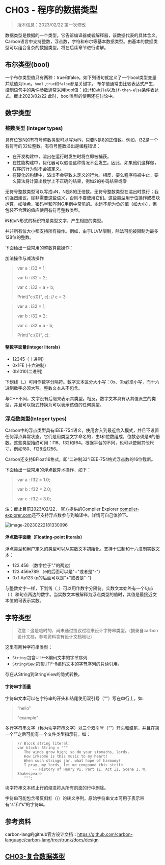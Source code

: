 # CH03 - 程序的数据类型

> 版本信息：2023/02/22  第一次修改

数据类型是数据的一个类型，它告诉编译器或者解释器，该数据代表的具体含义。Carbon语言中支持整数，浮点数，字符和布尔等基本数据类型。由基本的数据类型可以组合复杂的数据类型，将在后续章节进行讲解。

## 布尔类型(bool)

一个布尔类型值只有两种：true和false。如下列语句就定义了一个bool类型变量并赋值为true。`bool` ,`true`和`false`都是关键字。 布尔值通常由比较表达式产生，控制语句中的条件参数通常采用bool值：如`if`和`while`以及`if-then-else`条件表达式。截止2023/02/22 此时，bool类型的使用还在讨论中。

## 数字类型

### 整数类型 (Integer types)

具有位宽N的有符号整数类型可以写为iN，只要N是8的正倍数。例如，i32是一个有符号的32位整数。有符号整数溢出是编程错误：

* 在开发构建中，溢出在运行时发生时将立即被捕获。
* 在性能构建中，优化器可以假设这种情况不会发生。因此，如果他们这样做，程序的行为就不会被定义。
* 在硬化的构建中，溢出不会导致未定义的行为。相反，要么程序将被中止，要么算法将计算出数学上不正确的结果，例如2的补码结果或零

无符号整数类型可以写成uN，N是8的正倍数。无符号整数类型在溢出时换行；我们强烈建议，除非需要这些语义，否则不要使用它们。这些类型用于位操作或模块运算，如哈希、密码学和PRNG用例中常见的。永远不能为负的值（如大小），但包装不合理的值应使用有符号整数类型。

iN和uN形式的标识符是类型文字，产生相应的类型。

并非所有位大小都支持所有操作。例如，由于LLVM限制，除法可能被限制为最多128位的整数。

下面给出一些常用的整数算数操作：

加法操作与减法操作

> var a : i32 = 1;
>
> var b : i32 = 2;
>
> var c : i32 = a + b;
>
> Print("c:{0}", c); // c = 3

> var a : i32 = 1;
>
> var b : i32 = 2;
>
> var c : i32 = a - b;
>
> Print("c:{0}", c);

#### 整数字面量(Integer literals)

* 12345（十进制）
* 0x1FE (十六进制)
* 0b1010(二进制)

下划线（_）可用作数字分隔符。数字文本区分大小写：0x、0b必须小写，而十六进制数字必须大写。整数文本从不包含。

与C++不同，文字没有后缀来表示其类型。相反，数字文本具有从其值派生的类型，并且可以隐式转换为可以表示该值的任何类型。

### 浮点数类型(Integer types)

Carbon中的浮点类型具有IEEE-754语义，使用舍入到最近舍入模式，并且不设置任何浮点异常状态。它们是用类型文字命名的，由f和位数组成，位数必须是8的倍数。这些类型始终可用：f16、f32和f64。根据平台的不同，也可以使用其他尺寸，例如f80、f128或f256。

Carbon还支持BFloat16格式，即“二进制32”IEEE-754格式浮点数的16位截断。

下面给出一些常用的浮点数算术操作，如下：

>var a : f32 = 1.0;
>
>var b : f32 = 2.0;
>
>var c : f32 = 3.0;

注：截止目前2023/02/22，  官方提供的Compiler Explorer [compiler-explorer.com](https://carbon.compiler-explorer.com/)还不支持浮点数参与到编译中。详情可自己体验下。

![image-20230222181330096](./img/image-20230222181330096.png)

#### 浮点数字面量（Floating-point literals）

浮点类型和用户定义的类型可以从实数文本初始化。支持十进制和十六进制实数文本：

* 123.456 （数字位于"."的两边）
* 123.456e789 （e的后面可以是"+"或者是"-"）
* 0x1.Ap123 (p的后面可以是"+"或者是"-")

与整数文字一样，下划线（_）可以用作数字分隔符。实数文本始终有一个句点（.）和句点两边的数字。当实数文本被解释为浮点类型的值时，其值是最接近文本值的可表示实数。

## 字符类型

>注意：这是临时的，尚未通过提议过程来设计字符串类型。(摘录自carbon设计文档，参考资料含有设计文档地址)

这里有两种字符串类型：

* `String`:包含UTF-8编码文本的字节序列.
* `StringView`:包含UTF-8编码文本的字节序列的只读引用。

存在从String到StringView的隐式转换。

#### 字符串字面量

字符串文本可以在字符串的开头和结尾使用双引号（""）写在单行上，如:

>”hello"
>
>"example"

多行字符串文字（称为块字符串文字）以三个双引号（“”）开头和结尾，并且在第一个“”之后可能有一个文件类型指示符。如：

>```
>// Block string literal:
>var block: String = """
>    The winds grow high; so do your stomachs, lords.
>    How irksome is this music to my heart!
>    When such strings jar, what hope of harmony?
>    I pray, my lords, let me compound this strife.
>        -- History of Henry VI, Part II, Act II, Scene 1, W. Shakespeare
>    """;
>```

块字符串文本终止行的缩进将从所有前面的行中删除。

字符串可能包含带反斜杠（\）的转义序列。原始字符串文本可用于表示带有“s”和“s”的字符串。

## 参考资料

carbon-lang的github官方设计文档：<https://github.com/carbon-language/carbon-lang/tree/trunk/docs/design>

## [CH03-复合数据类型](CH03-复合数据类型.md)
